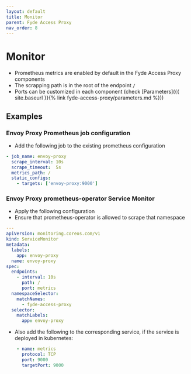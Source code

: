 ```yaml
---
layout: default
title: Monitor
parent: Fyde Access Proxy
nav_order: 8
---
```

# Monitor

- Prometheus metrics are enabled by default in the Fyde Access Proxy components
- The scrapping path is in the root of the endpoint `/`
- Ports can be customized in each component (check [Parameters]({{ site.baseurl }}{% link fyde-access-proxy/parameters.md %}))

## Examples

### Envoy Proxy Prometheus job configuration

- Add the following job to the existing prometheus configuration

```yaml
- job_name: envoy-proxy
  scrape_interval: 10s
  scrape_timeout:  5s
  metrics_path: /
  static_configs:
    - targets: ['envoy-proxy:9000']
```

### Envoy Proxy prometheus-operator Service Monitor

- Apply the following configuration
- Ensure that prometheus-operator is allowed to scrape that namespace

```yaml
---
apiVersion: monitoring.coreos.com/v1
kind: ServiceMonitor
metadata:
  labels:
    app: envoy-proxy
  name: envoy-proxy
spec:
  endpoints:
    - interval: 10s
      path: /
      port: metrics
  namespaceSelector:
    matchNames:
      - fyde-access-proxy
  selector:
    matchLabels:
      app: envoy-proxy
```

- Also add the following to the corresponding service, if the service is deployed in kubernetes:

```yaml
    - name: metrics
      protocol: TCP
      port: 9000
      targetPort: 9000
```
